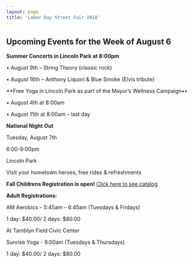 ```yaml
---
layout: page
title: 'Labor Day Street Fair 2018'
---
```

 
## Upcoming Events for the Week of August 6 


**Summer Concerts in Lincoln Park at 8:00pm**

•  August 9th – String Theory (classic rock)

•  August 16th – Anthony Liquori & Blue Smoke (Elvis tribute)

 

**Free Yoga in Lincoln Park as part of the Mayor’s Wellness Campaign••

•  August 4th at 8:00am

• August 11th at 8:00am – last day

 

**National Night Out**

Tuesday, August 7th

6:00-9:00pm

Lincoln Park

Visit your hometown heroes, free rides & refreshments

 

**Fall Childrens Registration is open!** [Click here to see catalog](/sports-and-activities/childrens-catalog/)

 

**Adult Registrations:**

 
AM Aerobics – 5:45am – 6:45am (Tuesdays & Fridays)

1 day: $40.00/ 2 days: $80.00

At Tamblyn Field Civic Center
 

Sunrise Yoga - 9:00am (Tuesdays & Thursdays)

1 day: $40.00/ 2 days: $80.00
